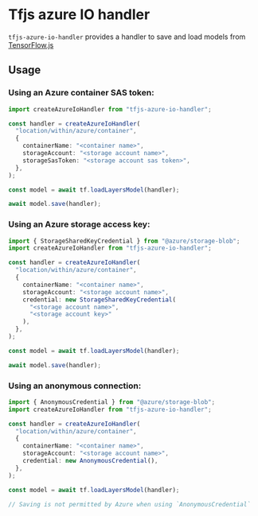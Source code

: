 # Tfjs azure IO handler

`tfjs-azure-io-handler` provides a handler to save and load models from [TensorFlow.js](https://www.tensorflow.org/js)

## Usage

### Using an Azure container SAS token:

```ts
import createAzureIoHandler from "tfjs-azure-io-handler";

const handler = createAzureIoHandler(
  "location/within/azure/container",
  {
    containerName: "<container name>",
    storageAccount: "<storage account name>",
    storageSasToken: "<storage account sas token>",
  },
);

const model = await tf.loadLayersModel(handler);

await model.save(handler);
```

### Using an Azure storage access key:

```ts
import { StorageSharedKeyCredential } from "@azure/storage-blob";
import createAzureIoHandler from "tfjs-azure-io-handler";

const handler = createAzureIoHandler(
  "location/within/azure/container",
  {
    containerName: "<container name>",
    storageAccount: "<storage account name>",
    credential: new StorageSharedKeyCredential(
      "<storage account name>",
      "<storage account key>"
    ),
  },
);

const model = await tf.loadLayersModel(handler);

await model.save(handler);
```

### Using an anonymous connection:

```ts
import { AnonymousCredential } from "@azure/storage-blob";
import createAzureIoHandler from "tfjs-azure-io-handler";

const handler = createAzureIoHandler(
  "location/within/azure/container",
  {
    containerName: "<container name>",
    storageAccount: "<storage account name>",
    credential: new AnonymousCredential(),
  },
);

const model = await tf.loadLayersModel(handler);

// Saving is not permitted by Azure when using `AnonymousCredential`
```
